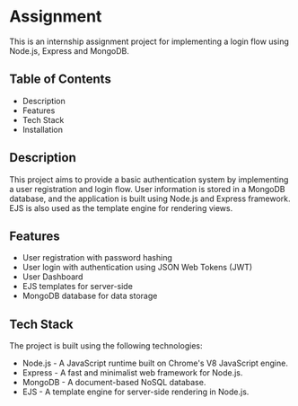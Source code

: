 # Assignment
This is an internship assignment project for implementing a login flow using Node.js, Express and MongoDB.

## Table of Contents
- Description
- Features
- Tech Stack
- Installation


## Description
This project aims to provide a basic authentication system by implementing a user registration and login flow. User information is stored in a MongoDB database, and the application is built using Node.js and Express framework. EJS is also used as the template engine for rendering views.


## Features
- User registration with password hashing
- User login with authentication using JSON Web Tokens (JWT)
- User Dashboard 
- EJS templates for server-side 
- MongoDB database for data storage


## Tech Stack
The project is built using the following technologies:

- Node.js - A JavaScript runtime built on Chrome's V8 JavaScript engine.
- Express - A fast and minimalist web framework for Node.js.
- MongoDB - A document-based NoSQL database.
- EJS - A template engine for server-side rendering in Node.js.
